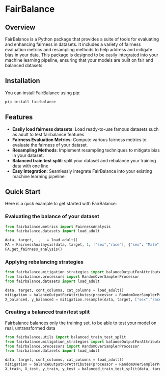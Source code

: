 # FairBalance

## Overview

FairBalance is a Python package that provides a suite of tools for evaluating and enhancing fairness in datasets. It includes a variety of fairness evaluation metrics and resampling methods to help address and mitigate bias in your data. This package is designed to be easily integrated into your machine learning pipeline, ensuring that your models are built on fair and balanced datasets.

## Installation

You can install FairBalance using pip:

```bash
pip install fairbalance
```

## Features
- **Easily load fairness datasets**: Load ready-to-use famous datasets such as adult to test fairbalance features 
- **Fairness Evaluation Metrics**: Compute various fairness metrics to evaluate the fairness of your dataset.
- **Resampling Methods**: Implement resampling techniques to mitigate bias in your dataset.
- **Balanced train test split**: split your dataset and rebalance your training data with one line
- **Easy Integration**: Seamlessly integrate FairBalance into your existing machine learning pipeline.

## Quick Start

Here is a quck example to get started with FairBalance:

### Evaluating the balance of your dataset
```python
from fairbalance.metrics import FairnessAnalysis
from fairbalance.datasets import load_adult

data, target, _, _ = load_adult()
FA = FairnessAnalaysis(data, target, 1, ["sex","race"], {"sex": "Male", "race": "White"})
FA.get_fairness_analysis()
```

### Applying rebalancing strategies
```python
from fairbalance.mitigation_strategies import balanceOutputForAttributes
from fairbalance.processors import RandomOverSamplerProcessor
from fairbalance.datasets import load_adult

data, target, cont_columns, cat_columns = load_adult()
mitigation = balanceOutputForAttributes(processor = RandomOverSamplerProcessor())
X_balanced, y_balanced = mitigation.resample(data, target, ["sex","race"], cont_columns, cat_columns)
```

### Creating a balanced train/test split
Fairbalance balances only the training set, to be able to test your model on real, untransformed data

```python
from fairbalance.utils import balanced_train_test_split
from fairbalance.mitigation_strategies import balanceOutputForAttributes
from fairbalance.processors import RandomOverSamplerProcessor
from fairbalance.datasets import load_adult

data, target, cont_columns, cat_columns = load_adult()
mitigation = balanceOutputForAttributes(processor = RandomOverSamplerProcessor())
X_train, X_test, y_train, y_test = balanced_train_test_split(data, target, ["sex", "race"], mitigation, cont_columns, cat_columns)
```
